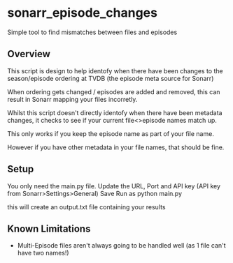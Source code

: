 # sonarr_episode_changes
Simple tool to find mismatches between files and episodes

## Overview
This script is design to help identofy when there have been changes to the season/episode ordering at TVDB (the episode meta source for Sonarr)

When ordering gets changed / episodes are added and removed, this can result in Sonarr mapping your files incorretly.

Whilst this script doesn't directly identofy when there have been metadata changes, it checks to see if your current file<>episode names match up.

This only works if you keep the episode name as part of your file name.

However if you have other metadata in your file names, that should be fine.


## Setup
You only need the main.py file.
Update the URL, Port and API key (API key from Sonarr>Settings>General)
Save
Run as python main.py

this will create an output.txt file containing your results

## Known Limitations

- Multi-Episode files aren't always going to be handled well (as 1 file can't have two names!)